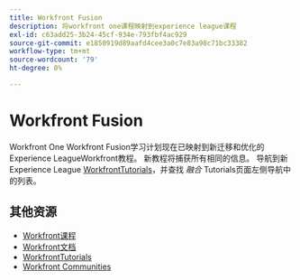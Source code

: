 ```yaml
---
title: Workfront Fusion
description: 将workfront one课程映射到experience league课程
exl-id: c63add25-3b24-45cf-934e-793fbf4ac929
source-git-commit: e1850919d89aafd4cee3a0c7e83a98c71bc33382
workflow-type: tm+mt
source-wordcount: '79'
ht-degree: 0%

---
```


# Workfront Fusion

Workfront One Workfront Fusion学习计划现在已映射到新迁移和优化的Experience LeagueWorkfront教程。  新教程将捕获所有相同的信息。 导航到新Experience League [WorkfrontTutorials](https://experienceleague.adobe.com/docs/workfront-learn/tutorials-workfront/fusion/welcome-to-workfront-fusion/workfront-fusion-overview.html?lang=en)，并查找 *融合* Tutorials页面左侧导航中的列表。

## 其他资源

* [Workfront课程](https://experienceleague.adobe.com/?lang=en&amp;Solution=Workfront#courses)
* [Workfront文档](https://experienceleague.adobe.com/docs/workfront.html)
* [WorkfrontTutorials](https://experienceleague.adobe.com/docs/workfront-learn/tutorials-workfront/home.html)
* [Workfront Communities](https://experienceleaguecommunities.adobe.com/t5/workfront/ct-p/workfront)
